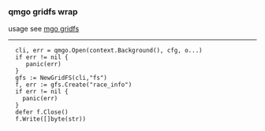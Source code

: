 ### qmgo gridfs wrap

usage see [mgo gridfs](https://pkg.go.dev/github.com/globalsign/mgo#GridFS)

--- 


```
  cli, err = qmgo.Open(context.Background(), cfg, o...)
  if err != nil {
     panic(err)
  }
  gfs := NewGridFS(cli,"fs")
  f, err := gfs.Create("race_info")
  if err != nil {
    panic(err)
  }
  defer f.Close()
  f.Write([]byte(str))
  

```
